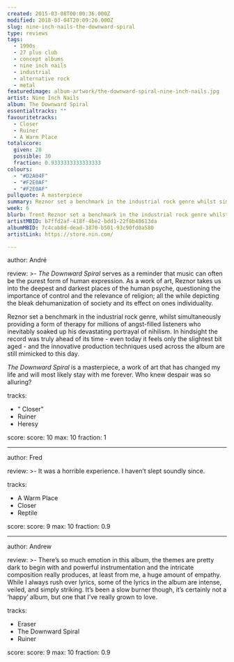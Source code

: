 ```yaml
---
created: 2015-03-08T00:00:36.000Z
modified: 2018-03-04T20:09:26.000Z
slug: nine-inch-nails-the-downward-spiral
type: reviews
tags:
  - 1990s
  - 27 plus club
  - concept albums
  - nine inch nails
  - industrial
  - alternative rock
  - metal
featuredimage: album-artwork/the-downward-spiral-nine-inch-nails.jpg
artist: Nine Inch Nails
album: The Downward Spiral
essentialtracks: ""
favouritetracks:
  - Closer
  - Ruiner
  - A Warm Place
totalscore:
  given: 28
  possible: 30
  fraction: 0.9333333333333333
colours:
  - "#D2A04F"
  - "#F2E0AF"
  - "#F2E0AF"
pullquote: A masterpiece
summary: Reznor set a benchmark in the industrial rock genre whilst simultaneously providing a form of therapy for millions of angst-filled listeners, who inevitably soaked up his devastating portrayal of nihilism.
week: 6
blurb: Trent Reznor set a benchmark in the industrial rock genre whilst simultaneously providing a form of therapy for millions of angst-filled listeners.
artistMBID: b7ffd2af-418f-4be2-bdd1-22f8b48613da
albumMBID: 7c4cab8d-dead-3870-b501-93c90fd0a580
artistLink: https://store.nin.com/

---
```


author: André

review: >-
  *The Downward Spiral* serves as a reminder that music can often be the purest form of human expression. As a work of art, Reznor takes us into the deepest and darkest places of the human psyche, questioning the importance of control and the relevance of religion; all the while depicting the bleak dehumanization of society and its effect on ones individuality. 
  
  Reznor set a benchmark in the industrial rock genre, whilst simultaneously providing a form of therapy for millions of angst-filled listeners who inevitably soaked up his devastating portrayal of nihilism. In hindsight the record was truly ahead of its time - even today it feels only the slightest bit aged - and the innovative production techniques used across the album are still mimicked to this day. 
  
  *The Downward Spiral* is a masterpiece, a work of art that has changed my life and will most likely stay with me forever. Who knew despair was so alluring?

tracks:
  - " Closer"
  - ­Ruiner
  - ­Heresy

score:
  score: 10
  max: 10
  fraction: 1

---
author: Fred

review: >-
  It was a horrible experience. I haven’t slept soundly since.

tracks:
  - A Warm Place
  - ­Closer
  - ­Reptile

score:
  score: 9
  max: 10
  fraction: 0.9

---
author: Andrew

review: >-
  There’s so much emotion in this album, the themes are pretty dark to begin with and powerful instrumentation and the intricate composition really produces, at least from me, a huge amount of empathy. While I always rush over lyrics, some of the lyrics in the album are intense, veiled, and simply striking. It’s been a slow burner though, it’s certainly not a ‘happy’ album, but one that I’ve really grown to love.

tracks:
  - Eraser
  - ­The Downward Spiral
  - ­Ruiner

score:
  score: 9
  max: 10
  fraction: 0.9
